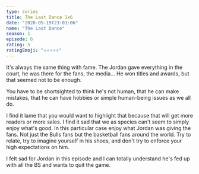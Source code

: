 ```yaml
---
type: series
title: The Last Dance 1x6
date: "2020-05-19T23:03:06"
name: "The Last Dance"
season: 1
episode: 6
rating: 5
ratingEmoji: "⭐️⭐️⭐️⭐️⭐️"
---
```


It's always the same thing with fame. The Jordan gave everything in the court, he was there for the fans, the media... He won titles and awards, but that seemed not to be enough.

You have to be shortsighted to think he's not human, that he can make mistakes, that he can have hobbies or simple human-being issues as we all do.

I find it lame that you would want to highlight that because that will get more readers or more sales. I find it sad that we as species can't seem to simply enjoy what's good. In this particular case enjoy what Jordan was giving the fans. Not just the Bulls fans but the basketball fans around the world. Try to relate, try to imagine yourself in his shoes, and don't try to enforce your high expectations on him.

I felt sad for Jordan in this episode and I can totally understand he's fed up with all the BS and wants to quit the game.
